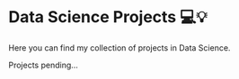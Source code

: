 <h1>Data Science Projects 💻💡</h1>

Here you can find my collection of projects in Data Science. 

Projects pending...
